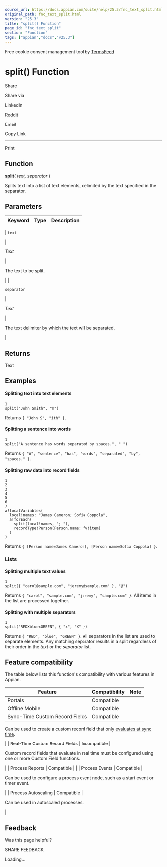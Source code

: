 ```yaml
---
source_url: https://docs.appian.com/suite/help/25.3/fnc_text_split.html
original_path: fnc_text_split.html
version: "25.3"
title: "split() Function"
page_id: "fnc_text_split"
section: "Function"
tags: ["appian","docs","v25.3"]
---
```



Free cookie consent management tool by [TermsFeed](https://www.termsfeed.com/)

# split() Function

Share

Share via

LinkedIn

Reddit

Email

Copy Link

* * *

Print

## Function

**split**( _text, separator_ )

Splits text into a list of text elements, delimited by the text specified in the separator.

## Parameters

| Keyword | Type | Description |
| --- | --- | --- |
|
`text`

 |

_Text_

 |

The text to be split.

 |
|

`separator`

 |

_Text_

 |

The text delimiter by which the text will be separated.

 |

## Returns

Text

## Examples

#### Splitting text into text elements

```
1
split("John Smith", "m")
```

Returns `{ "John S", "ith" }`.

#### Splitting a sentence into words

```
1
split("A sentence has words separated by spaces.", " ")
```

Returns `{ "A", "sentence", "has", "words", "separated", "by", "spaces." }`.

#### Splitting raw data into record fields

```
1
2
3
4
5
6
7
a!localVariables(
  local!names: "James Cameron; Sofia Coppola",
  a!forEach(
    split(local!names, "; "),
    recordType!Person(Person.name: fv!item)
  )
)
```

Returns `{ [Person name=James Cameron], [Person name=Sofia Coppola] }`.

### Lists

#### Splitting multiple text values

```
1
split({ "carol@sample.com", "jeremy@sample.com" }, "@")
```

Returns `{ "carol", "sample.com", "jeremy", "sample.com" }`. All items in the list are processed together.

#### Splitting with multiple separators

```
1
split("REDXbluexGREEN", { "x", "X" })
```

Returns `{ "RED", "blue", "GREEN" }`. All separators in the list are used to separate elements. Any matching separator results in a split regardless of their order in the _text_ or the _separator_ list.

## Feature compatibility

The table below lists this function's compatibility with various features in Appian.

| Feature | Compatibility | Note |
| --- | --- | --- |
| Portals | Compatible |  |
| Offline Mobile | Compatible |  |
| Sync-Time Custom Record Fields | Compatible |
Can be used to create a custom record field that only [evaluates at sync time](custom-record-fields.html#prodlink-sync-time-evaluations).

 |
| Real-Time Custom Record Fields | Incompatible |

Custom record fields that evaluate in real time must be configured using one or more Custom Field functions.

 |
| Process Reports | Compatible |  |
| Process Events | Compatible |

Can be used to configure a process event node, such as a start event or timer event.

 |
| Process Autoscaling | Compatible |

Can be used in autoscaled processes.

 |

## Feedback

Was this page helpful?

SHARE FEEDBACK

Loading...
